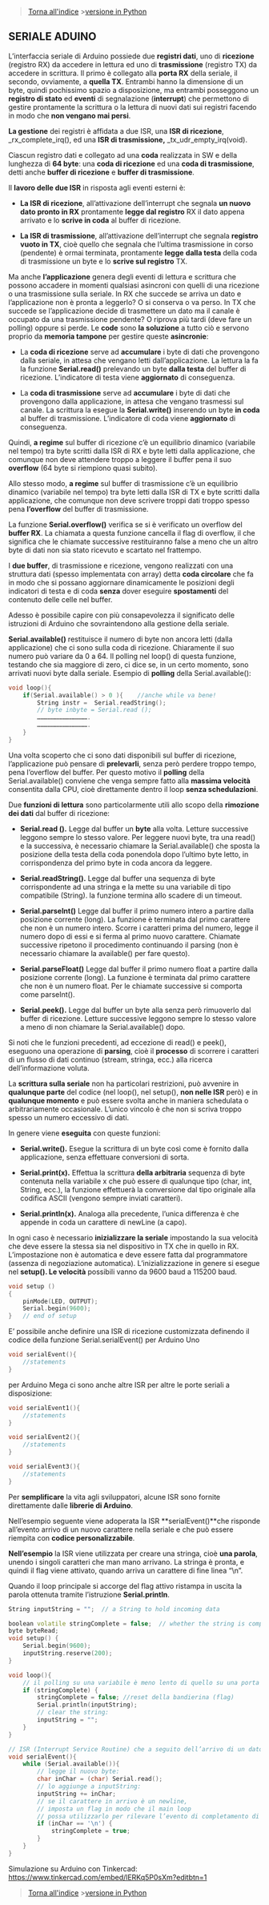 >[Torna all'indice](indexseriale.md) >[versione in Python](serialepy.md)

## **SERIALE ADUINO**

L’interfaccia seriale di Arduino possiede due **registri dati**, uno di **ricezione** (registro RX) da accedere in lettura ed uno di **trasmissione** (registro TX) da accedere in scrittura. Il primo è collegato alla **porta RX** della seriale, il secondo, ovviamente, a **quella TX**. Entrambi hanno la dimensione di un byte, quindi pochissimo spazio a disposizione, ma entrambi posseggono un **registro di stato** ed **eventi** di segnalazione (**interrupt**) che permettono di gestire prontamente la scrittura o la lettura di nuovi dati sui registri facendo in modo che **non vengano mai persi**.

**La gestione** dei registri è affidata a due ISR, una **ISR di ricezione**,      		_rx_complete_irq(), ed una **ISR di trasmissione,** _tx_udr_empty_irq(void).

Ciascun registro dati e collegato ad una **coda** realizzata in SW e della lunghezza di **64 byte**: una **coda di ricezione** ed una **coda di trasmissione**, detti anche **buffer di ricezione** e **buffer di trasmissione**.

Il **lavoro delle due ISR** in risposta agli eventi esterni è:

- **La ISR di ricezione**, all’attivazione dell’interrupt che segnala **un nuovo dato pronto in RX** prontamente **legge dal registro** RX il dato appena arrivato e lo **scrive in coda** al buffer di ricezione.

- **La ISR di trasmissione**, all’attivazione dell’interrupt che segnala **registro vuoto in TX**, cioè quello che segnala che l’ultima trasmissione in corso (pendente) è ormai terminata, prontamente **legge** **dalla testa** della coda di trasmissione un byte e lo **scrive sul registro** TX.

Ma anche **l’applicazione** genera degli eventi di lettura e scrittura che possono accadere in momenti qualsiasi asincroni con quelli di una ricezione o una trasmissione sulla seriale. In RX che succede se arriva un dato e l’applicazione non è pronta a leggerlo? O si conserva o va perso. In TX che succede se l’applicazione decide di trasmettere un dato ma il canale è occupato da una trasmissione pendente? O riprova più tardi (deve fare un polling) oppure si perde. Le **code** sono **la soluzione** a tutto ciò e servono proprio da **memoria tampone** per gestire queste **asincronie**:

- La **coda di ricezione** serve ad **accumulare** i byte di dati che provengono dalla seriale, in attesa che vengano letti dall’applicazione. La lettura la fa la funzione **Serial.read()** prelevando un byte **dalla testa** del buffer di ricezione. L’indicatore di testa viene **aggiornato** di conseguenza.

- La **coda di trasmissione** serve ad **accumulare** i byte di dati che provengono dalla applicazione, in attesa che vengano trasmessi sul canale. La scrittura la esegue la **Serial.write()** inserendo un byte **in coda** al buffer  di trasmissione. L’indicatore di coda viene **aggiornato** di conseguenza.

Quindi, **a regime** sul buffer di ricezione c’è un equilibrio dinamico (variabile nel tempo) tra byte scritti dalla ISR di RX e byte letti dalla applicazione, che comunque non deve attendere troppo a leggere il buffer pena il suo **overflow** (64 byte si riempiono quasi subito).

Allo stesso modo, **a regime** sul buffer di trasmissione c’è un equilibrio dinamico (variabile nel tempo) tra byte letti dalla ISR di TX e byte scritti dalla applicazione, che comunque non deve scrivere troppi dati troppo spesso pena **l’overflow** del buffer di trasmissione.

La funzione **Serial.overflow()** verifica se si è verificato un overflow del **buffer RX**. La chiamata a questa funzione cancella il flag di overflow, il che significa che le chiamate successive restituiranno false a meno che un altro byte di dati non sia stato ricevuto e scartato nel frattempo.

I **due buffer**, di trasmissione e ricezione, vengono realizzati con una struttura dati (spesso implementata con array) detta **coda circolare** che fa in modo che si possano aggiornare dinamicamente le posizioni degli indicatori di testa e di coda **senza** dover eseguire **spostamenti** del contenuto delle celle nel buffer.

Adesso è possibile capire con più consapevolezza il significato delle istruzioni di Arduino che sovraintendono alla gestione della seriale.

**Serial.available()** restituisce il numero di byte non ancora letti (dalla applicazione) che ci sono sulla coda di ricezione. Chiaramente il suo numero può variare da 0 a 64. Il polling nel loop() di questa funzione, testando che sia maggiore di zero, ci dice se, in un certo momento, sono arrivati nuovi byte dalla seriale. Esempio di **polling** della Serial.available():
```C++
void loop(){
	if(Serial.available() > 0 ){  	//anche while va bene!
		String instr = 	Serial.readString();
		// byte inbyte = Serial.read ();
		…………………………………….
		…………………………………….
	}
}
```
Una volta scoperto che ci sono dati disponibili sul buffer di ricezione, l’applicazione può pensare di **prelevarli**, senza però perdere troppo tempo, pena l’overflow del buffer. Per questo motivo il **polling** della Serial.available() conviene che venga sempre fatto alla **massima velocità** consentita dalla CPU, cioè direttamente dentro il loop **senza schedulazioni**.

Due **funzioni di lettura** sono particolarmente utili allo scopo della **rimozione dei dati** dal buffer di ricezione:

- **Serial.read ().**  Legge dal buffer un **byte** alla volta. Letture successive leggono sempre lo stesso valore. Per leggere nuovi byte, tra una read() e la successiva, è necessario chiamare la Serial.available() che sposta la posizione della testa della coda ponendola dopo l’ultimo byte letto, in corrispondenza del primo byte in coda ancora da leggere.

- **Serial.readString().**  Legge dal buffer una sequenza di byte corrispondente ad una stringa e la mette su una variabile di tipo compatibile (String). la funzione termina allo scadere di un timeout.

- **Serial.parseInt()** Legge dal buffer il primo numero intero a partire dalla posizione corrente (long). La funzione è terminata dal primo carattere che non è un numero intero. Scorre i caratteri prima del numero, legge il numero dopo di essi e si ferma al primo nuovo carattere. Chiamate successive ripetono il procedimento continuando il parsing (non è necessario chiamare la available() per fare questo).

- **Serial.parseFloat()** Legge dal buffer il primo numero float a partire dalla posizione corrente (long). La funzione è terminata dal primo carattere che non è un numero float. Per le chiamate successive si comporta come parseInt().

- **Serial.peek().**  Legge dal buffer un byte alla senza però rimuoverlo dal buffer di ricezione. Letture successive leggono sempre lo stesso valore a meno di non chiamare la Serial.available() dopo.

Si noti che le funzioni precedenti, ad eccezione di read() e peek(), eseguono una operazione di **parsing**, cioè il **processo** di scorrere i caratteri di un flusso di dati continuo (stream, stringa, ecc.) alla ricerca dell’informazione voluta.

La **scrittura sulla seriale** non ha particolari restrizioni, può avvenire in **qualunque parte** del codice (nel loop(), nel setup(), **non nelle ISR** però) e in **qualunque momento** e può essere svolta anche in maniera schedulata o arbitrariamente occasionale. L’unico vincolo è che non si scriva troppo spesso un numero eccessivo di dati.

In genere viene **eseguita** con queste funzioni:

- **Serial.write().** Esegue la scrittura di un byte così come è fornito dalla applicazione, senza effettuare conversioni di sorta.

- **Serial.print(x).** Effettua la scrittura **della arbitraria** sequenza di byte contenuta nella variabile x che può essere di qualunque tipo (char, int, String, ecc.), la funzione effettuerà la conversione dal tipo originale alla codifica ASCII (vengono sempre inviati caratteri).

- **Serial.println(x).** Analoga alla precedente, l’unica differenza è che appende in coda un carattere di newLine (a capo).

In ogni caso è necessario **inizializzare la seriale** impostando la sua velocità che deve essere la stessa sia nel dispositivo in TX che in quello in RX. L’impostazione non è automatica e deve essere fatta dal programmatore (assenza di negoziazione automatica). L’inizializzazione in genere si esegue nel **setup(). Le velocità** possibili vanno da 9600 baud a 115200 baud.
```C++
void setup ()
{
	pinMode(LED, OUTPUT);
	Serial.begin(9600);
}  	// end of setup
```
E’ possibile anche definire una ISR di ricezione customizzata definendo il codice della funzione Serial.serialEvent() per Arduino Uno
```C++
void serialEvent(){
	//statements
}
```
per Arduino Mega ci sono anche altre ISR  per altre le porte seriali a disposizione:
```C++
void serialEvent1(){
	//statements
}

void serialEvent2(){
	//statements
}

void serialEvent3(){
	//statements
}
```
Per **semplificare** la vita agli sviluppatori, alcune ISR sono fornite direttamente dalle **librerie di Arduino**.

Nell’esempio seguente viene adoperata la ISR **serialEvent()**che risponde all’evento arrivo di un nuovo carattere nella seriale e che può essere riempita con **codice personalizzabile**.

**Nell’esempio** la ISR viene utilizzata per creare una stringa, cioè **una parola**, unendo i singoli caratteri che man mano arrivano. La stringa è pronta, e quindi il flag viene attivato, quando arriva un carattere di fine linea “\n”.

Quando il loop principale si accorge del flag attivo ristampa in uscita la parola ottenuta tramite l’istruzione **Serial.println**.
```C++
String inputString = "";  // a String to hold incoming data

boolean volatile stringComplete = false;  // whether the string is complete
byte byteRead;
void setup() {
	Serial.begin(9600);
	inputString.reserve(200);
}

void loop(){
	// il polling su una variabile è meno lento di quello su una porta seriale
	if (stringComplete) {
		stringComplete = false; //reset della bandierina (flag)
		Serial.println(inputString);
		// clear the string:
		inputString = "";
	}
}

// ISR (Interrupt Service Routine) che a seguito dell’arrivo di un dato. Crea  // una stringa da una sequenza di caratteri.
void serialEvent(){
	while (Serial.available()){
		// legge il nuovo byte:
		char inChar = (char) Serial.read();
		// lo aggiunge a inputString:
		inputString += inChar;
		// se il carattere in arrivo è un newline,
		// imposta un flag in modo che il main loop
		// possa utilizzarlo per rilevare l’evento di completamento di una stringa:
		if (inChar == '\n') {
			stringComplete = true;
		}
	}
}
```

Simulazione su Arduino con Tinkercad: https://www.tinkercad.com/embed/lERKq5P0sXm?editbtn=1

>[Torna all'indice](indexseriale.md) >[versione in Python](serialepy.md)

<!--stackedit_data:
eyJoaXN0b3J5IjpbMjA3NTI5MzE1NF19
-->
